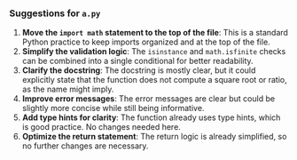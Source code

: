 ### Suggestions for `a.py`

1. **Move the `import math` statement to the top of the file**: This is a standard Python practice to keep imports organized and at the top of the file.
2. **Simplify the validation logic**: The `isinstance` and `math.isfinite` checks can be combined into a single conditional for better readability.
3. **Clarify the docstring**: The docstring is mostly clear, but it could explicitly state that the function does not compute a square root or ratio, as the name might imply.
4. **Improve error messages**: The error messages are clear but could be slightly more concise while still being informative.
5. **Add type hints for clarity**: The function already uses type hints, which is good practice. No changes needed here.
6. **Optimize the return statement**: The return logic is already simplified, so no further changes are necessary.

